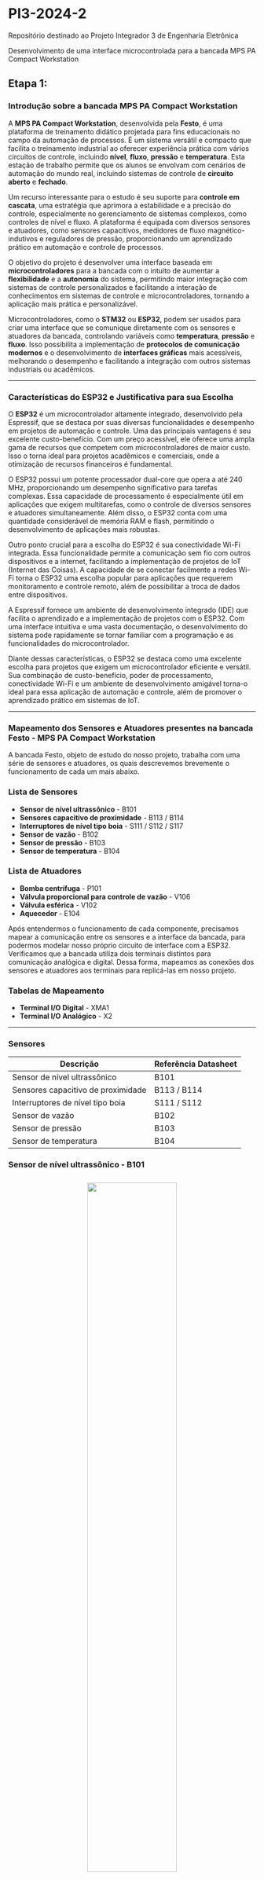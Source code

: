 # PI3-2024-2
Repositório destinado ao Projeto Integrador 3 de Engenharia Eletrônica 

Desenvolvimento de uma interface microcontrolada para a bancada MPS PA Compact Workstation

## Etapa 1: 

### Introdução sobre a bancada MPS PA Compact Workstation

A **MPS PA Compact Workstation**, desenvolvida pela **Festo**, é uma plataforma de treinamento didático projetada para fins educacionais no campo da automação de processos. É um sistema versátil e compacto que facilita o treinamento industrial ao oferecer experiência prática com vários circuitos de controle, incluindo **nível**, **fluxo**, **pressão** e **temperatura**. Esta estação de trabalho permite que os alunos se envolvam com cenários de automação do mundo real, incluindo sistemas de controle de **circuito aberto** e **fechado**.

Um recurso interessante para o estudo é seu suporte para **controle em cascata**, uma estratégia que aprimora a estabilidade e a precisão do controle, especialmente no gerenciamento de sistemas complexos, como controles de nível e fluxo. A plataforma é equipada com diversos sensores e atuadores, como sensores capacitivos, medidores de fluxo magnético-indutivos e reguladores de pressão, proporcionando um aprendizado prático em automação e controle de processos.

O objetivo do projeto é desenvolver uma interface baseada em **microcontroladores** para a bancada com o intuito de aumentar a **flexibilidade** e a **autonomia** do sistema, permitindo maior integração com sistemas de controle personalizados e facilitando a interação de conhecimentos em sistemas de controle e microcontroladores, tornando a aplicação mais prática e personalizável.

Microcontroladores, como o **STM32** ou **ESP32**, podem ser usados para criar uma interface que se comunique diretamente com os sensores e atuadores da bancada, controlando variáveis como **temperatura**, **pressão** e **fluxo**. Isso possibilita a implementação de **protocolos de comunicação modernos** e o desenvolvimento de **interfaces gráficas** mais acessíveis, melhorando o desempenho e facilitando a integração com outros sistemas industriais ou acadêmicos.

---
### Características do ESP32 e Justificativa para sua Escolha

O **ESP32** é um microcontrolador altamente integrado, desenvolvido pela Espressif, que se destaca por suas diversas funcionalidades e desempenho em projetos de automação e controle. Uma das principais vantagens é seu excelente custo-benefício. Com um preço acessível, ele oferece uma ampla gama de recursos que competem com microcontroladores de maior custo. Isso o torna ideal para projetos acadêmicos e comerciais, onde a otimização de recursos financeiros é fundamental.

O ESP32 possui um potente processador dual-core que opera a até 240 MHz, proporcionando um desempenho significativo para tarefas complexas. Essa capacidade de processamento é especialmente útil em aplicações que exigem multitarefas, como o controle de diversos sensores e atuadores simultaneamente. Além disso, o ESP32 conta com uma quantidade considerável de memória RAM e flash, permitindo o desenvolvimento de aplicações mais robustas.

Outro ponto crucial para a escolha do ESP32 é sua conectividade Wi-Fi integrada. Essa funcionalidade permite a comunicação sem fio com outros dispositivos e a internet, facilitando a implementação de projetos de IoT (Internet das Coisas). A capacidade de se conectar facilmente a redes Wi-Fi torna o ESP32 uma escolha popular para aplicações que requerem monitoramento e controle remoto, além de possibilitar a troca de dados entre dispositivos.

A Espressif fornece um ambiente de desenvolvimento integrado (IDE) que facilita o aprendizado e a implementação de projetos com o ESP32. Com uma interface intuitiva e uma vasta documentação, o desenvolvimento do sistema pode rapidamente se tornar familiar com a programação e as funcionalidades do microcontrolador.

Diante dessas características, o ESP32 se destaca como uma excelente escolha para projetos que exigem um microcontrolador eficiente e versátil. Sua combinação de custo-benefício, poder de processamento, conectividade Wi-Fi e um ambiente de desenvolvimento amigável torna-o ideal para essa aplicação de automação e controle, além de promover o aprendizado prático em sistemas de IoT.


---
### Mapeamento dos Sensores e Atuadores presentes na bancada Festo - MPS PA Compact Workstation

A bancada Festo, objeto de estudo do nosso projeto, trabalha com uma série de sensores e atuadores, os quais descrevemos brevemente o funcionamento de cada um mais abaixo.

### Lista de Sensores
- **Sensor de nível ultrassônico** - B101
- **Sensores capacitivo de proximidade** - B113 / B114
- **Interruptores de nível tipo boia** - S111 / S112 / S117
- **Sensor de vazão** - B102
- **Sensor de pressão** - B103
- **Sensor de temperatura** - B104

### Lista de Atuadores
- **Bomba centrífuga** - P101
- **Válvula proporcional para controle de vazão** - V106
- **Válvula esférica** - V102
- **Aquecedor** - E104

Após entendermos o funcionamento de cada componente, precisamos mapear a comunicação entre os sensores e a interface da bancada, para podermos modelar nosso próprio circuito de interface com a ESP32. Verificamos que a bancada utiliza dois terminais distintos para comunicação analógica e digital. Dessa forma, mapeamos as conexões dos sensores e atuadores aos terminais para replicá-las em nosso projeto.

### Tabelas de Mapeamento
- **Terminal I/O Digital** - XMA1
- **Terminal I/O Analógico** - X2
---

### Sensores

| Descrição                            | Referência Datasheet |
|--------------------------------------|----------------------|
| Sensor de nível ultrassônico         | B101                 |
| Sensores capacitivo de proximidade   | B113 / B114          |
| Interruptores de nível tipo boia     | S111 / S112          |
| Sensor de vazão                      | B102                 |
| Sensor de pressão                    | B103                 |
| Sensor de temperatura                | B104                 |

### Sensor de nível ultrassônico - B101


<div align ="center">
<img src="imagens/B101.JPG"
     width="60%"
     style="padding: 10px">
</div>


O sinal de corrente analógico (4 ... 20 mA) do sensor ultrassônico(1) está conectado como um sinal padrão ao terminal analógico X2 (IE1) no canal 0. O sinal de corrente também está conectado ao transformador de medição A1, que converte o sinal de corrente analógico em um sinal de tensão padrão (0 ... 10 V). O sinal de tensão padrão também está conectado ao terminal analógico X2 (UE1).

### Sensores capacitivo de proximidade - B113 / B114


<div align ="center">
<img src="imagens/B113_B114.JPG"
     width="60%"
     style="padding: 10px">
</div>


Dois interruptores de proximidade capacitivos, B113 (1) e B114 (2), estão localizados na lateral do tanque inferior B101 e montados em uma placa de perfil. Os interruptores de proximidade podem ser ajustados mecanicamente. A distância de detecção através da parede do tanque pode ser ajustada com um parafuso. Os sinais de entrada binários de 24 V são conectados ao terminal de E/S XMA1.

### Interruptores de nível tipo boia - S111 / S112 / S117


<div align ="center">
<img src="imagens/S112.JPG"
     width="60%"
     style="padding: 10px">
</div>


- **S111**: O transbordamento no tanque B101 é monitorado com o interruptor de boia. Se o nível no tanque exceder o nível máximo, o cilindro de boia transparente é empurrado para cima, ativando um contato reed. Os sinais de entrada binários de 24 V (normalmente abertos) são conectados ao terminal de E/S XMA1.
- **S112**: Monitora o nível mínimo no tanque superior B102. Os sinais de entrada binários de 24 V (normalmente fechados) são conectados ao terminal de E/S XMA1.
- **S117**: Monitora a diminuição do nível de enchimento do tanque B101, evitando que o aquecimento continue caso o nível fique abaixo do ponto crítico. O cabo do interruptor está conectado diretamente ao aquecimento.

### Sensor de vazão - B102


<div align ="center">
<img src="imagens/B102.JPG"
     width="60%"
     style="padding: 10px">
</div>


Um sinal de onda quadrada constante do sensor de vazão está conectado a uma entrada binária no terminal de E/S XMA1 (I0). O nível do sinal depende da tensão de alimentação aplicada (8...24 V). O sinal de frequência também está conectado ao transformador de medição A2, que converte o sinal em uma tensão padrão de 0 a 10 V.

### Sensor de pressão - B103


<div align ="center">
<img src="imagens/B103.JPG"
     width="60%"
     style="padding: 10px">
</div>


O sensor de pressão(2) piezoresistivo envia um sinal analógico de 0 a 10V de acordo com a pressão no tanque B103 entre 0 a 400mbar.

### Sensor de temperatura - B104


<div align ="center">
<img src="imagens/B104.JPG"
     width="60%"
     style="padding: 10px">
</div>


A resistência do sensor de temperatura(2) está conectada ao transformador de medição A3, que converte a resistência em um sinal de tensão padrão (0 a 10 V), conectado ao terminal analógico X2 (UE4). O aquecimento é controlado por um relé interno, ativado por uma saída digital (O1 no XMA1).

---

### Atuadores

| Descrição                                  | Referência Datasheet |
|--------------------------------------------|----------------------|
| Bomba centrífuga                           | P101                 |
| Válvula proporcional para controle de vazão| V106                 |
| Válvula esférica                           | V102                 |
| Aquecedor                                  | E104                 |

### Bomba centrífuga - P101


<div align ="center">
<img src="imagens/P101.JPG"
     width="60%"
     style="padding: 10px">
</div>


A bomba(1) é acionada pelo controlador de motor A4 e pelo relé K1. Com uma saída digital (O2 no XMA1), é possível alternar entre controle binário e controle analógico (0 a 24 V). No controle binário, a bomba é ligada/desligada com uma saída adicional (O3 no XMA1). No controle analógico, a tensão de acionamento define a velocidade da bomba (0 a 10 V).

### Válvula proporcional para controle de vazão - V106


<div align ="center">
<img src="imagens/V106.JPG"
     width="60%"
     style="padding: 10px">
</div>


A eletrônica de controle da válvula é ativada com uma saída binária (O4 no XMA1). Um sinal analógico do canal 1 (UA2 no X2) aciona a válvula com um sinal padrão de 0 a 10 V.

### Válvula esférica - V102


<div align ="center">
<img src="imagens/V102.JPG"
     width="60%"
     style="padding: 10px">
</div>


O acessório de detecção de posição final é composto por dois micro relés elétricos. Os sinais binários de 24 VDC (S115 e S116) estão conectados como entradas no terminal de E/S XMA1.

### Aquecedor - E104


<div align ="center">
<img src="imagens/E104.JPG"
     width="60%"
     style="padding: 10px">
</div>


O aquecimento é controlado internamente pela bancada, ativado por uma saída binária (O1 no XMA1). O controle do aquecimento pode ser binário ou contínuo (modulação por largura de pulso - PWM).

---

### Tabelas de Mapeamento

### Terminal I/O Digital

A bancada utiliza um terminal I/O digital, identificado como XMA1, para comunicação entre os sensores de saída binária com sua interface. 


<div align ="center">
<img src="imagens/XMA1.JPG"
     width="60%"
     style="padding: 10px">
</div>


Este terminal I/O possui uma conexão de 24 pinos padrão IEEE-488 a qual podemos utilizar em nosso benefício para comunicação entre nosso microcontrolador e a bancada.

Dessa forma, utilizando as informações encontradas no datasheet da bancada e seu diagrama elétrico fizemos o mapeamento de cada sensor e sua respectiva posição no terminal. Apresentados nas tabelas abaixo, divididos entre sensores e atuadores.

O terminal I/O digital trabalha com uma tensão de 24V, a qual precisaremos adequar para trabalhar com nosso microcontrolador que trabalha com tensão de 3.3V.



### Tabela 3 - Entradas e Saídas Digitais XMA1

| Descrição                                | Símbolo | Referência | Pino Terminal |
|------------------------------------------|---------|------------|---------------|
| Acionamento válvula esférica             | M102    | O0         | XMA1.1        |
| Aquecedor                                | E104    | O1         | XMA1.2        |
| Relé controle analógico da bomba         | K1      | O2         | XMA1.3        |
| Relé controle binário da bomba           | M1      | O3         | XMA1.4        |
| Acionamento válvula proporcional         | M106    | O4         | XMA1.5        |
| N/A                                      | N/A     | O5         | XMA1.6        |
| N/A                                      | N/A     | O6         | XMA1.7        |
| N/A                                      | N/A     | O7         | XMA1.8        |
| N/A                                      | 24V A   | 24V        | XMA1.9        |
| N/A                                      | 24V A   | 24V        | XMA1.10       | 
| N/A                                      | GND A   | GND        | XMA1.11       |
| N/A                                      | GND A   | GND        | XMA1.12       |
| Sensor de vazão                          | B102    | I0         | XMA1.13       |
| Interruptor de nível tipo boia           | S111    | I1         | XMA1.14       |
| Interruptor de nível tipo boia           | S112    | I2         | XMA1.15       |
| Sensor capacitivo de proximidade         | B113    | I3         | XMA1.16       |
| Sensor capacitivo de proximidade         | B114    | I4         | XMA1.17       |
| Micro relé para válvula esférica (V102)  | S115    | I5         | XMA1.18       |
| Micro relé para válvula esférica (V102)  | S116    | I6         | XMA1.19       |
| N/A                                      | N/A     | I7         | XMA1.20       |
| N/A                                      | 24V B   | 24V        | XMA1.21       |
| N/A                                      | 24V B   | 24V        | XMA1.22       |
| N/A                                      | GND B   | GND        | XMA1.23       |
| N/A                                      | GND B   | GND        | XMA1.24       |

### Terminal I/O Analógico

Os componentes analógicos da bancada também estão conectados a um terminal I/O, identificado como X2, para facilitar a integração e comunicação. Todos os sinais são convertidos para níveis de tensão entre 0 e 10V, os quais teremos que adequar para leitura nos conversores analógico-digitais de nosso microcontrolador.


<div align ="center">
<img src="imagens/X2.JPG"
     width="60%"
     style="padding: 10px">
</div>

Este terminal utiliza um conector D-Sub 15 pinos para comunicação com a interface, o qual utilizaremos em nosso benefício para conexão de nossa interface. Para isso, mapeamos os pinos do terminal e suas funções de controle dos componentes da bancada, conforme apresentado abaixo:

### Tabela 4 - Entradas Analógicas X2

| Descrição                                   | Símbolo | Atribuição de pinos | Referência |
|---------------------------------------------|---------|---------------------|------------|
| Bomba centrífuga                            | P101    | UA1                 | X2.1       |
| Válvula proporcional para controle de vazão | V106    | UA2                 | X2.2       |
| N/A                                         | N/A     | GND A               | X2.3       |
| N/A                                         | N/A     | IE2                 | X2.4       |
| N/A                                         | N/A     | IE1                 | X2.5       |
| N/A                                         | N/A     | GND B               | X2.6       |
| Sensor de vazão                             | FIC B102| UE2                 | X2.7       |
| Sensor de nível ultrassônico                | LIC B101| UE1                 | X2.8       |
| N/A                                         | N/A     | IA2                 | X2.9       |
| N/A                                         | N/A     | IA1                 | X2.10      |
| N/A                                         | N/A     | N.C.                | X2.11      |
| N/A                                         | N/A     | IE4                 | X2.12      |
| N/A                                         | N/A     | IE3                 | X2.13      |
| Sensor de temperatura                       | TIC B104| UE4                 | X2.14      |
| Sensor de pressão                           | PIC B103| UE3                 | X2.15      |

## Etapa 2

### Fluxograma do Sistema

O fluxograma apresentado abaixo descreve o processo de funcionamento da interface microcontrolada para a bancada MPS Festo com comunicação via Wi-Fi. Esse sistema visa gerenciar a comunicação e o controle de dispositivos da bancada de forma eficiente e prática.


<div align ="center">
<img src="imagens/Fluxograma%20Firmware.drawio.png"
     width="60%"
     style="padding: 10px">
</div>

**Início**: O sistema é inicializado. Nesta fase, o ESP32 é ligado e começa a executar o código que controla o processo.

**Conecta Wi-Fi**: O próximo passo é estabelecer uma conexão Wi-Fi. Essa conexão é essencial, pois será utilizada para a comunicação remota entre o microcontrolador e o sistema de controle, permitindo o monitoramento e o envio de comandos para a bancada.

**Inicia Servidor WEB**: Após a conexão com a rede Wi-Fi, o sistema inicia um servidor web. Esse servidor permite que dispositivos externos acessem e controlem a bancada por meio de uma interface web, onde será possível enviar comandos e receber dados sobre as variáveis do processo, como temperatura, pressão e fluxo.

**Configura Periféricos (ADC, Timers, GPIO)**: Nesta etapa, o microcontrolador configura os periféricos necessários, incluindo o conversor analógico-digital (ADC) para leitura de sensores, temporizadores para o controle de tarefas periódicas e os pinos de entrada/saída digital (GPIO) para o controle de atuadores e leitura de sensores digitais.

**Requisição de Dados?**: Uma vez que o sistema está configurado e em operação, ele monitora constantemente se há uma requisição de dados. Esse ponto de decisão verifica se o sistema recebeu uma solicitação de dados de algum dispositivo externo.
Caso não haja uma requisição de dados, o sistema retorna para o estado de espera, aguardando novas solicitações. Se houver uma requisição, o sistema processa o pedido.

**Retorna Dado**: Se uma requisição é identificada, o microcontrolador processa as informações solicitadas (como leituras de sensores ou estados dos atuadores) e as envia de volta ao dispositivo solicitante via servidor web, permitindo o monitoramento remoto em tempo real.

Esse fluxograma representa um sistema para o controle remoto da bancada MPS Festo usando um microcontrolador com conectividade Wi-Fi. O processo garante que o usuário consiga acessar e controlar a bancada remotamente, monitorando e ajustando os parâmetros em tempo real por meio de uma interface web. A interface microcontrolada desenvolvida com esse fluxograma proporciona uma flexibilidade e autonomia para o gerenciamento dos processos na bancada, além de melhorar a integração com sistemas de controle personalizados.

### Circuito de Interface ESP32 / Bancada

Visamos modelar circuitos simples e eficientes do ponto de vista energético para a comunicação. Para adequar os níveis de tensão de 24V para comunicação digital, utilizamos circuitos de chaveamento com optoacopladores: 

<div align ="center">
<img src="imagens/Digital_IO.JPG"
     width="60%"
     style="padding: 10px">
</div>


Para as saídas analógicas utilizamos amplificadores operacionais na topologia não-inversora para conversão do sinal de 3.3V para 10V. Para as entradas analógicas utilizamos um divisor resistivo juntamente com um circuito para proteção da ESP32 utilizando diodos e um amplificador operacional como seguidor de tensão.


<div align ="center">
<img src="imagens/Analog_IO.JPG"
     width="60%"
     style="padding: 10px">
</div>


## Etapa 3

### Esquemático do Circuito de Interface ESP32/Bancada
Após modelar e testar os circuitos, concluímos o primeiro protótipo de esquemático para nosso projeto, como segue abaixo:

<div align ="center">
<img src="imagens/Esquematico.png"
     width="60%"
     style="padding: 10px">
</div>

Para a parte de alimentação vamos utilizar um módulo pronto do LM2596.


<div align ="center">
<img src="imagens/Esquematico_Alimentacao.png"
     width="60%"
     style="padding: 10px">
</div>


Para a ligação elétrica dos sensorres e atuadores com a nossa placa, utilizaremos os chicotes que já estão prontos na bancada e colocaremos os conectores para esses chicotes na placa.


<div align ="center">
<img src="imagens/Esquematico_conectores.png"
     width="60%"
     style="padding: 10px">
</div>


Lista das entradas e saídas para organização do esquemático.


<div align ="center">
<img src="imagens/Esquematico_in_out.png"
     width="60%"
     style="padding: 10px">
</div>


Circuito de entradas digitais.

<div align ="center">
<img src="imagens/Esquematico_in_digital.png"
     width="60%"
     style="padding: 10px">
</div>


Circuito de saídas digitais.

<div align ="center">
<img src="imagens/Esquematico_out_digital.png"
     width="60%"
     style="padding: 10px">
</div>


Circuito de entradas analógicas, nesse circuito, utilizamos dois diodos grampeadores para o caso do AmpOp mandar 24V para a saída e queimar o pino do microcontrolador.

<div align ="center">
<img src="imagens/Esquematico_in_analogic.png"
     width="60%"
     style="padding: 10px">
</div>


Circuito de saídas analógicas.


<div align ="center">
<img src="imagens/Esquematico_out_analogic.png"
     width="60%"
     style="padding: 10px">
</div>


Circuito de ligação da ESP32.

<div align ="center">
<img src="imagens/Esquematico_ESP32.png"
     width="60%"
     style="padding: 10px">
</div>


Os componentes utilizados estão listados na tabela abaixo:

| #  | Designator                                                      | Description                                                 | Quantity | Footprint                          |
|----|-----------------------------------------------------------------|-------------------------------------------------------------|----------|------------------------------------|
| 1  | C13, C14                                                        | CAP CER 100nF 50V X7R 0805                                  | 2        | 0805C                              |
| 2  | C1, C2, C3, C4, C5, C6, C7, C8, C9, C10, C11, C12               | CAP CER 10nF 50V X7R 0805                                   | 12       | 0805C                              |
| 3  | R1, R2, R3, R4, R5, R6, R7, R8, R9, R10, R11, R12               | RES 10K OHM 5% 1/8W 0805                                    | 12       | 0805R                              |
| 4  | J1                                                              | BR8 Metaltex connector, 1x2, male, 180°                     | 1        | BR8_1X2_M                          |
| 5  | IC3, IC4, IC5, IC6, IC7, IC8, IC9, IC10, IC11, IC12, IC13, IC14 | Integrated Circuit PC817C                                   | 12       | DIP762W60P254L458H450Q4N           |     
| 6  | IC1, IC2                                                        | Integrated Circuit LM324N/NOPB                              | 2        | DIP794W56P254L1905H533Q14N         |
| 7  | P3                                                              | Connector DB15 female, 180º, 2 Lines, 7e8 Columns, 26 Pins  | 1        | ds1033                             |
| 8  | P2                                                              | Connector DS1078 Female, 180°, 2 Lines, 12 Columns, 24 Pins | 1        | ds1039                             |
| 9  | U1                                                              | IC MCU 32BIT ESP32 DEVKIT V01                               | 1        | ESP32-DEVKIT-V1                    |
| 10 | M1                                                              | LM2596 4 Pins                                               | 1        | MOD_LM2596                         |
| 11 | R26, R27, R35, R36                                              | RES 100 OHM 5% 1/8W                                         | 4        | RESISTOR                           |
| 12 | R25, R40                                                        | RES 10k OHM 5% 1/8W                                         | 2        | RESISTOR                           |
| 13 | R33, R34, R38, R39                                              | RES 33K OHM 5% 1/8W                                         | 4        | RESISTOR                           |
| 14 | R28, R37                                                        | RES 4K7 OHM 5% 1/8W                                         | 2        | RESISTOR                           |
| 15 | R29, R30, R31, R32                                              | RES 68K OHM 5% 1/8W                                         | 4        | RESISTOR                           |
| 16 | D1, D2, D3, D4                                                  | Schottky Diode                                              | 4        | SOT95P230X110-3N                   |


A PCB foi roteada pelo Bottom Layer, os componentes PTH foram posicionados do lado do Top Layer, a placa ficou com aproximadamente 21 x 10 cm. O resultado final do roteamento da placa é mostrado a seguir:

![Top Layer](imagens/PCB_Top.png)

![Bottom Layer](imagens/PCB_Bot.png)

## Etapa 4

Antes de fabricar a PCB, realizamos testes em bancada utilizando uma placa de prototipagem ilhada. Nela, simulamos cada tipo de circuito digital e analógico, tanto de entrada quanto de saída, para validar o funcionamento do circuito eletrônico proposto.

<div align ="center">
<img src="imagens/Placa_teste.jpg"
     width="60%"
     style="padding: 10px">
</div>

Com esse teste, verificamos que o resistor de 10 kΩ presente na entrada do optoacoplador no circuito digital de acionamento (como mostrado na imagem abaixo) não fornecia corrente suficiente para polarizar o transistor na saída do optoacoplador, o que limitava a tensão de saída. Para a produção da placa, substituímos esse resistor por um de 1 kΩ

<div align ="center">
<img src="imagens/Esquematico_out_digital.png"
     width="60%"
     style="padding: 10px">
</div>

A placa foi desenvolvida no laboratório de protótipos(LPDE) do IFSC pelo método de transferência por toner. O circuito desenvolvido no Altium foi impresso em papel glossy com uma impressora a laser. A placa de fenolite foi cortada no tamanho desejado e sua superfície de cobre foi limpa com lixa fina e álcool isopropílico. Em seguida, o papel impresso foi posicionado sobre a placa e submetido a calor e pressão por meio de um ferro de passar roupa, garantindo a transferência do toner para o cobre. Após o resfriamento, a placa foi imersa em água morna para remoção do papel, revelando as trilhas de toner aderidas. O próximo passo foi utilizar percloreto de ferro para corroer as áreas de cobre não protegidas. Concluída a corrosão, o toner foi removido com álcool isopropílico, deixando apenas as trilhas condutoras. Para finalizar, foram realizados os furos para conexão dos componentes e aplicado um verniz protetor. O processo resultou em uma PCB funcional, com algumas trilhas apresentando falhas devido à pressão e temperatura da transferência, indicando a necessidade de ajustes para otimização da qualidade final.

<div align ="center">
<img src="imagens/Placa_Finalizada.png"
     width="60%"
     style="padding: 10px">
</div>

A placa foi conectada à bancada (conforme ilustrado na figura abaixo) para verificar seu funcionamento e realizar os testes necessários para validação.

<div align ="center">
<img src="imagens/Placa_Conectores.jpg"
     width="60%"
     style="padding: 10px">
</div>

Para integrar a placa desenvolvida à bancada, optamos por projetar um suporte 3D em vez de um gabinete, visando facilitar o acesso aos conectores e componentes. Essa escolha permite maior flexibilidade para testes e medições com multímetro, alinhando-se à natureza didática da bancada.
O suporte foi projetado com 22 cm de largura e 17,5 cm de altura, para ser encaixado entre as esteiras presentes na estrutura da bancada.

<div align ="center">
<img src="imagens/Suporte_3D.jpg"
     width="60%"
     style="padding: 10px">
</div>

A placa fixada junto a bancada é mostrada na figura abaixo.

<div align ="center">
<img src="imagens/Placa_suporte_bancada.jpg"
     width="60%"
     style="padding: 10px">
</div>

### Descrição geral do funcionamento

### Conclusão dos testes realizados

Mesmo após substituir o resistor na entrada do optoacoplador no circuito digital de acionamento por um de 1 kΩ, a corrente ainda não foi suficiente para polarizar o transistor. Para corrigir essa limitação, realizamos uma nova troca, reduzindo os resistores para 330 Ω, o que permitiu o acionamento da bomba de água (M1).

Para uma análise mais detalhada, testamos o circuito digital aplicando uma tensão direta de 24V e, utilizando um multímetro no modo amperímetro, medimos a corrente necessária para o acionamento de cada componente. Os valores obtidos foram: M106 requer 18 mA, E104 requer 9,6 mA, M102 requer 200 mA, M1 requer 10,8 mA e K1 requer 26 mA. Com base nesses resultados, concluímos que o acionamento da válvula esférica (M102) ultrapassa o limite de corrente suportado pelo optoacoplador, que, conforme o datasheet, é de 50 mA Dessa forma, não é possível acionar a válvula com a configuração atual do circuito eletrônico, sendo necessária a adoção de uma nova estratégia. Para o acionamento da válvula proporcional (M106) e do relé de controle analógico da bomba (K1), é necessário avaliar a substituição dos resistores de entrada do optoacoplador por valores menores e validar se essa alteração permite o acionamento correto.
